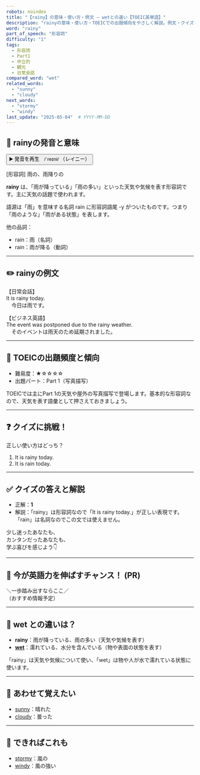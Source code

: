 ```yaml
---
robots: noindex
title: "【rainy】の意味・使い方・例文 ― wetとの違い【TOEIC英単語】"
description: "rainyの意味・使い方・TOEICでの出題傾向をやさしく解説。例文・クイズ付きでwetとの違いもわかりやすく学べます。"
word: "rainy"
part_of_speech: "形容詞"
difficulty: "1"
tags:
  - 形容詞
  - Part1
  - 中立的
  - 観光
  - 日常会話
compared_word: "wet"
related_words:
  - "sunny"
  - "cloudy"
next_words:
  - "stormy"
  - "windy"
last_update: "2025-05-04"  # YYYY-MM-DD
---
```


## 🔰 rainyの発音と意味

<button class="play-audio" onclick="playTTS('rainy')">
  <span class="play-audio-main">
    ▶️ 発音を再生　/ˈreɪni/
  </span>
  <span class="play-audio-sub">
    （レイニー）
  </span>
</button>

[形容詞] 雨の、雨降りの

**rainy** は、「雨が降っている」「雨の多い」といった天気や気候を表す形容詞です。主に天気の話題で使われます。

語源は「雨」を意味する名詞 rain に形容詞語尾 -y がついたものです。つまり「雨のような」「雨がある状態」を表します。

他の品詞：  
- rain：雨（名詞）
- rain：雨が降る（動詞）

---

## ✏️ rainyの例文

【日常会話】  
It is rainy today.  
　今日は雨です。

【ビジネス英語】  
The event was postponed due to the rainy weather.  
　そのイベントは雨天のため延期されました。

---

## 🎯 TOEICの出題頻度と傾向

- 難易度：★☆☆☆☆
- 出題パート：Part 1（写真描写）

TOEICでは主にPart 1の天気や屋外の写真描写で登場します。基本的な形容詞なので、天気を表す語彙として押さえておきましょう。

---

## ❓ クイズに挑戦！

正しい使い方はどっち？

1. It is rainy today.  
2. It is rain today.

---

## ✅ クイズの答えと解説

- 正解：**1**
- 解説：「rainy」は形容詞なので「It is rainy today.」が正しい表現です。「rain」は名詞なのでこの文では使えません。

少し迷ったあなたも、  
カンタンだったあなたも、  
学ぶ喜びを感じよう👇️

---

## 🚀 今が英語力を伸ばすチャンス！ (PR)

<div class="info-center">
＼一歩踏み出すならここ／<br>  
（おすすめ情報予定）
</div>

---

## 🤔  wet との違いは？

- **rainy**：雨が降っている、雨の多い（天気や気候を表す）
- **[wet](/wet)**：濡れている、水分を含んでいる（物や表面の状態を表す）

「rainy」は天気や気候について使い、「wet」は物や人が水で濡れている状態に使います。

---

## 🧩 あわせて覚えたい

- [sunny](/sunny)：晴れた
- [cloudy](/cloudy)：曇った

---

## 📖 できればこれも

- [stormy](/stormy)：嵐の
- [windy](/windy)：風の強い

<!-- cvid: aid32_bid20 -->
